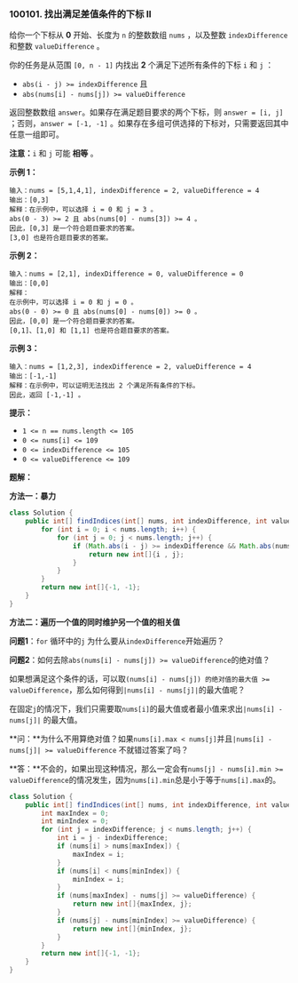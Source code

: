 ### 100101. 找出满足差值条件的下标 II

给你一个下标从 **0** 开始、长度为 `n` 的整数数组 `nums` ，以及整数 `indexDifference` 和整数 `valueDifference` 。

你的任务是从范围 `[0, n - 1]` 内找出 **2** 个满足下述所有条件的下标 `i` 和 `j` ：

- `abs(i - j) >= indexDifference` 且
- `abs(nums[i] - nums[j]) >= valueDifference`

返回整数数组 `answer`。如果存在满足题目要求的两个下标，则 `answer = [i, j]` ；否则，`answer = [-1, -1]` 。如果存在多组可供选择的下标对，只需要返回其中任意一组即可。

**注意：**`i` 和 `j` 可能 **相等** 。

 

**示例 1：**

```
输入：nums = [5,1,4,1], indexDifference = 2, valueDifference = 4
输出：[0,3]
解释：在示例中，可以选择 i = 0 和 j = 3 。
abs(0 - 3) >= 2 且 abs(nums[0] - nums[3]) >= 4 。
因此，[0,3] 是一个符合题目要求的答案。
[3,0] 也是符合题目要求的答案。
```

**示例 2：**

```
输入：nums = [2,1], indexDifference = 0, valueDifference = 0
输出：[0,0]
解释：
在示例中，可以选择 i = 0 和 j = 0 。 
abs(0 - 0) >= 0 且 abs(nums[0] - nums[0]) >= 0 。 
因此，[0,0] 是一个符合题目要求的答案。 
[0,1]、[1,0] 和 [1,1] 也是符合题目要求的答案。 
```

**示例 3：**

```
输入：nums = [1,2,3], indexDifference = 2, valueDifference = 4
输出：[-1,-1]
解释：在示例中，可以证明无法找出 2 个满足所有条件的下标。
因此，返回 [-1,-1] 。
```

 

**提示：**

- `1 <= n == nums.length <= 105`
- `0 <= nums[i] <= 109`
- `0 <= indexDifference <= 105`
- `0 <= valueDifference <= 109`



**题解：**

**方法一：暴力**

~~~java
class Solution {
    public int[] findIndices(int[] nums, int indexDifference, int valueDifference) {
        for (int i = 0; i < nums.length; i++) {
            for (int j = 0; j < nums.length; j++) {
                if (Math.abs(i - j) >= indexDifference && Math.abs(nums[i] - nums[j]) >= valueDifference) {
                    return new int[]{i , j};
                }
            }
        }
        return new int[]{-1, -1};
    }
}
~~~



**方法二：遍历一个值的同时维护另一个值的相关值**

**问题1**：`for` 循环中的`j` 为什么要从`indexDifference`开始遍历？

**问题2**：如何去除`abs(nums[i] - nums[j]) >= valueDifference`的绝对值？

如果想满足这个条件的话，可以取`(nums[i] - nums[j]) 的绝对值的最大值 >= valueDifference`，那么如何得到`|nums[i] - nums[j]|`的最大值呢？

在固定`j`的情况下，我们只需要取`nums[i]`的最大值或者最小值来求出`|nums[i] - nums[j]|` 的最大值。

**问：**为什么不用算绝对值？如果`nums[i].max < nums[j]`并且`|nums[i] - nums[j]| >= valueDifference` 不就错过答案了吗？

**答：**不会的，如果出现这种情况，那么一定会有`nums[j] - nums[i].min >= valueDifference`的情况发生，因为`nums[i].min`总是小于等于`nums[i].max`的。

~~~java
class Solution {
    public int[] findIndices(int[] nums, int indexDifference, int valueDifference) {
        int maxIndex = 0;
        int minIndex = 0;
        for (int j = indexDifference; j < nums.length; j++) {
            int i = j - indexDifference;
            if (nums[i] > nums[maxIndex]) {
                maxIndex = i;
            }
            if (nums[i] < nums[minIndex]) {
                minIndex = i;
            }
            if (nums[maxIndex] - nums[j] >= valueDifference) {
                return new int[]{maxIndex, j};
            }
            if (nums[j] - nums[minIndex] >= valueDifference) {
                return new int[]{minIndex, j};
            }
        }
        return new int[]{-1, -1};
    }
}
~~~

